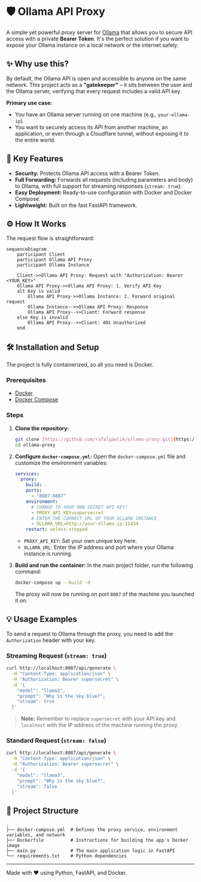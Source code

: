 # 🛡️ Ollama API Proxy

A simple yet powerful proxy server for [Ollama](https://ollama.com/) that allows you to secure API access with a private **Bearer Token**. It's the perfect solution if you want to expose your Ollama instance on a local network or the internet safely.

## ✨ Why use this?

By default, the Ollama API is open and accessible to anyone on the same network. This project acts as a **"gatekeeper"** – it sits between the user and the Ollama server, verifying that every request includes a valid API key.

**Primary use case:**

* You have an Ollama server running on one machine (e.g., `your-ollama-ip`).
* You want to securely access its API from another machine, an application, or even through a Cloudflare tunnel, without exposing it to the entire world.

## 🚀 Key Features

* **Security:** Protects Ollama API access with a Bearer Token.
* **Full Forwarding:** Forwards all requests (including parameters and body) to Ollama, with full support for streaming responses (`stream: true`).
* **Easy Deployment:** Ready-to-use configuration with Docker and Docker Compose.
* **Lightweight:** Built on the fast FastAPI framework.

## ⚙️ How It Works

The request flow is straightforward:

```mermaid
sequenceDiagram
    participant Client
    participant Ollama API Proxy
    participant Ollama Instance

    Client->>Ollama API Proxy: Request with "Authorization: Bearer <YOUR_KEY>"
    Ollama API Proxy->>Ollama API Proxy: 1. Verify API Key
    alt Key is valid
        Ollama API Proxy->>Ollama Instance: 2. Forward original request
        Ollama Instance-->>Ollama API Proxy: Response
        Ollama API Proxy-->>Client: Forward response
    else Key is invalid
        Ollama API Proxy-->>Client: 401 Unauthorized
    end
```

## 🛠️ Installation and Setup

The project is fully containerized, so all you need is Docker.

### Prerequisites

* [Docker](https://www.docker.com/get-started)
* [Docker Compose](https://docs.docker.com/compose/install/)

### Steps

1.  **Clone the repository:**
    ```bash
    git clone [https://github.com/rafalgawlik/ollama-proxy.git](https://github.com/rafalgawlik/ollama-proxy.git)
    cd ollama-proxy
    ```

2.  **Configure `docker-compose.yml`:**
    Open the `docker-compose.yml` file and customize the environment variables:
    ```yaml
    services:
      proxy:
        build: .
        ports:
          - "8087:8087"
        environment:
          # CHANGE TO YOUR OWN SECRET API KEY!
          - PROXY_API_KEY=supersecret 
          # ENTER THE CORRECT URL OF YOUR OLLAMA INSTANCE
          - OLLAMA_URL=http://your-ollama-ip:11434 
        restart: unless-stopped
    ```
    * `PROXY_API_KEY`: Set your own unique key here.
    * `OLLAMA_URL`: Enter the IP address and port where your Ollama instance is running.

3.  **Build and run the container:**
    In the main project folder, run the following command:
    ```bash
    docker-compose up --build -d
    ```
    The proxy will now be running on port `8087` of the machine you launched it on.

## 💡 Usage Examples

To send a request to Ollama through the proxy, you need to add the `Authorization` header with your key.

### Streaming Request (`stream: true`)

```bash
curl http://localhost:8087/api/generate \
  -H "Content-Type: application/json" \
  -H "Authorization: Bearer supersecret" \
  -d '{
    "model": "llama3",
    "prompt": "Why is the sky blue?",
    "stream": true
  }'
```
> **Note:** Remember to replace `supersecret` with your API key and `localhost` with the IP address of the machine running the proxy.

### Standard Request (`stream: false`)

```bash
curl http://localhost:8087/api/generate \
  -H "Content-Type: application/json" \
  -H "Authorization: Bearer supersecret" \
  -d '{
    "model": "llama3",
    "prompt": "Why is the sky blue?",
    "stream": false
  }'
```

## 📂 Project Structure

```
.
├── docker-compose.yml  # Defines the proxy service, environment variables, and network
├── Dockerfile          # Instructions for building the app's Docker image
├── main.py             # The main application logic in FastAPI
└── requirements.txt    # Python dependencies
```

---

Made with ❤️ using Python, FastAPI, and Docker.
